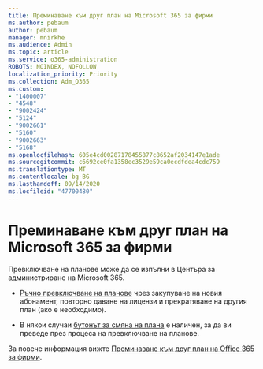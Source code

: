 ```yaml
---
title: Преминаване към друг план на Microsoft 365 за фирми
ms.author: pebaum
author: pebaum
manager: mnirkhe
ms.audience: Admin
ms.topic: article
ms.service: o365-administration
ROBOTS: NOINDEX, NOFOLLOW
localization_priority: Priority
ms.collection: Adm_O365
ms.custom:
- "1400007"
- "4548"
- "9002424"
- "5124"
- "9002661"
- "5160"
- "9002663"
- "5168"
ms.openlocfilehash: 605e4cd00287178455877c8652af2034147e1ade
ms.sourcegitcommit: c6692ce0fa1358ec3529e59ca0ecdfdea4cdc759
ms.translationtype: MT
ms.contentlocale: bg-BG
ms.lasthandoff: 09/14/2020
ms.locfileid: "47700480"
---
```

# <a name="switch-to-a-different-microsoft-365-for-business-plan"></a>Преминаване към друг план на Microsoft 365 за фирми

Превключване на планове може да се изпълни в Центъра за администриране на Microsoft 365.

- [Ръчно превключване на планове](https://docs.microsoft.com/microsoft-365/commerce/subscriptions/switch-plans-manually) чрез закупуване на новия абонамент, повторно даване на лицензи и прекратяване на другия план (ако е необходимо).

- В някои случаи [бутонът за смяна на плана](https://docs.microsoft.com/microsoft-365/commerce/subscriptions/switch-to-a-different-plan#use-the-switch-plans-button) е наличен, за да ви преведе през процеса на превключване на планове.

За повече информация вижте [Преминаване към друг план на Office 365 за фирми](https://docs.microsoft.com/microsoft-365/commerce/subscriptions/switch-to-a-different-plan).
